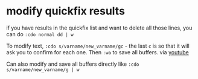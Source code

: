 # modify quickfix results

if you have results in the quickfix list and want to delete all those lines, you can do `:cdo normal dd | w`

To modify text, `:cdo s/varname/new_varname/gc` - the last `c` is so that it will ask you to confirm for each one. Then `:wa` to save all buffers. via [youtube](https://www.youtube.com/watch?v=wOdL2T4hANk)

Can also modify and save all buffers directly like `:cdo s/varname/new_varname/g | w`

